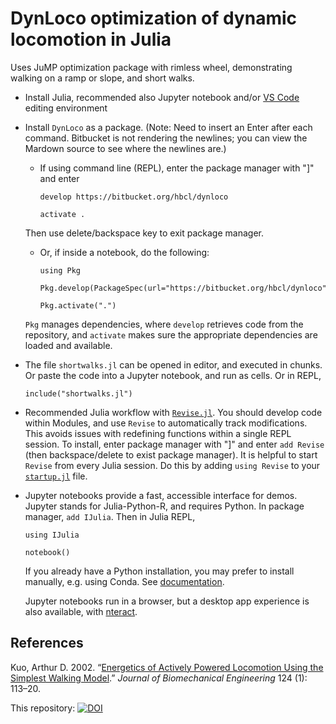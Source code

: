 # DynLoco optimization of dynamic locomotion in Julia

Uses JuMP optimization package with rimless wheel, demonstrating walking on a ramp or slope, and short walks.

* Install Julia, recommended also Jupyter notebook and/or [VS Code](https://code.visualstudio.com/) editing environment
* Install `DynLoco` as a package. (Note: Need to insert an Enter after each command. Bitbucket is not rendering the newlines; you can view the Mardown source to see where the newlines are.)
    * If using command line (REPL), enter the package manager with "]" and enter 

        ```
        develop https://bitbucket.org/hbcl/dynloco
        ```


        ```
        activate .
        ```

    Then use delete/backspace key to exit package manager.
    
    * Or, if inside a notebook, do the following:

        ```
        using Pkg
        ```

        ```
        Pkg.develop(PackageSpec(url="https://bitbucket.org/hbcl/dynloco"))
        ```

        ```
        Pkg.activate(".")
        ```

    `Pkg` manages dependencies, where `develop` retrieves code from the repository, and `activate` makes sure the appropriate dependencies are loaded and available.

* The file `shortwalks.jl` can be opened in editor, and executed in chunks. Or paste the code into a
Jupyter notebook, and run as cells. Or in REPL,

    ```
    include("shortwalks.jl")
    ```

* Recommended Julia workflow with [`Revise.jl`](https://timholy.github.io/Revise.jl/stable/). You should develop code within Modules, and use `Revise` to automatically track modifications. This avoids issues with redefining functions within a single REPL session. To install, enter package manager with "]" and enter `add Revise` (then backspace/delete to exist package manager). It is helpful to start `Revise` from every Julia session. Do this by adding `using Revise` to your [`startup.jl`](https://timholy.github.io/Revise.jl/stable/config/#Using-Revise-by-default-1) file.

* Jupyter notebooks provide a fast, accessible interface for demos. Jupyter stands for Julia-Python-R, and requires Python. In package manager, `add IJulia`. Then in Julia REPL,

    ```
    using IJulia
    ```

    ```
    notebook()
    ```

    If you already have a Python installation, you may prefer to install manually, e.g. using Conda. See [documentation](https://github.com/JuliaLang/IJulia.jl).
    
    Jupyter notebooks run in a browser, but a desktop app experience is also available, with [nteract](https://nteract.io/desktop).

## References
Kuo, Arthur D. 2002. “[Energetics of Actively Powered Locomotion Using the Simplest Walking Model](https://www.ncbi.nlm.nih.gov/pubmed/11871597).”
*Journal of Biomechanical Engineering* 124 (1): 113–20.

This repository: [![DOI](https://zenodo.org/badge/594234010.svg)](https://zenodo.org/badge/latestdoi/594234010)
